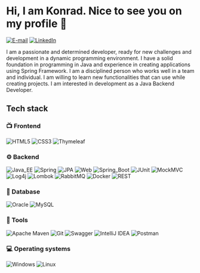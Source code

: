 # Hi, I am Konrad. Nice to see you on my profile 👋

[![E-mail](https://img.shields.io/badge/email-EA4335?style=for-the-badge&logo=gmail&logoColor=white)](mailto:konrad326@opoczta.pl)
[![LinkedIn](https://img.shields.io/badge/linkedin-%230077B5.svg?style=for-the-badge&logo=linkedin&logoColor=white)](https://www.linkedin.com/in/konrad-gontarczyk-78214b225/?locale=en_US)

I am a passionate and determined developer, ready for new challenges and development in a dynamic programming environment. I have a solid foundation in programming in Java and experience in creating applications using Spring Framework. I am a disciplined person who works well in a team and individual. I am willing to learn new functionalities that can use while creating projects. I am interested in development as a Java Backend Developer.

## Tech stack

### :tv: Frontend

![HTML5](https://img.shields.io/badge/html5-%23E34F26.svg?style=for-the-badge&logo=html5&logoColor=white)
![CSS3](https://img.shields.io/badge/css3-%231572B6.svg?style=for-the-badge&logo=css3&logoColor=white)
![Thymeleaf](https://img.shields.io/badge/Thymeleaf-%23005C0F.svg?style=for-the-badge&logo=Thymeleaf&logoColor=white)

### :gear: Backend

![Java_EE](https://img.shields.io/badge/java_ee-%23ED8B00.svg?style=for-the-badge&logo=openjdk&logoColor=white)
![Spring](https://img.shields.io/badge/spring-%236DB33F.svg?style=for-the-badge&logo=spring&logoColor=white)
![JPA](https://img.shields.io/badge/spring_data_jpa-%236DB33F.svg?style=for-the-badge&logo=spring&logoColor=white)
![Web](https://img.shields.io/badge/spring_data_web-%236DB33F.svg?style=for-the-badge&logo=spring&logoColor=white)
![Spring_Boot](https://img.shields.io/badge/spring_boot-%236DB33F.svg?style=for-the-badge&logo=spring&logoColor=white)
![JUnit](https://img.shields.io/badge/junit_5-FFA500?style=for-the-badge)
![MockMVC](https://img.shields.io/badge/mockmvc-9ACD32?style=for-the-badge)
![Log4j](https://img.shields.io/badge/log4j-FF0000?style=for-the-badge)
![Lombok](https://img.shields.io/badge/lombok-FF0000?style=for-the-badge)
![RabbitMQ](https://img.shields.io/badge/Rabbitmq-FF6600?style=for-the-badge&logo=rabbitmq&logoColor=white)
![Docker](https://img.shields.io/badge/docker-%230db7ed.svg?style=for-the-badge&logo=docker&logoColor=white)
![REST](https://img.shields.io/badge/rest-FF6347?style=for-the-badge&logoColor=white)

### :floppy_disk: Database

![Oracle](https://img.shields.io/badge/Oracle-F80000?style=for-the-badge&logo=oracle&logoColor=white)
![MySQL](https://img.shields.io/badge/mysql-%2300f.svg?style=for-the-badge&logo=mysql&logoColor=white)

### :wrench: Tools

![Apache Maven](https://img.shields.io/badge/Apache%20Maven-C71A36?style=for-the-badge&logo=Apache%20Maven&logoColor=white)
![Git](https://img.shields.io/badge/git-%23F05033.svg?style=for-the-badge&logo=git&logoColor=white)
![Swagger](https://img.shields.io/badge/-Swagger-%23Clojure?style=for-the-badge&logo=swagger&logoColor=white)
![IntelliJ IDEA](https://img.shields.io/badge/IntelliJIDEA-000000.svg?style=for-the-badge&logo=intellij-idea&logoColor=white)
![Postman](https://img.shields.io/badge/Postman-FF6C37?style=for-the-badge&logo=postman&logoColor=white)

### :computer: Operating systems

![Windows](https://img.shields.io/badge/Windows-0078D6?style=for-the-badge&logo=windows&logoColor=white)
![Linux](https://img.shields.io/badge/Linux-FCC624?style=for-the-badge&logo=linux&logoColor=black)

<!--
**konri326/konri326** is a ✨ _special_ ✨ repository because its `README.md` (this file) appears on your GitHub profile.

Here are some ideas to get you started:

- 🔭 I’m currently working on ...
- 🌱 I’m currently learning ...
- 👯 I’m looking to collaborate on ...
- 🤔 I’m looking for help with ...
- 💬 Ask me about ...
- 📫 How to reach me: ...
- 😄 Pronouns: ...
- ⚡ Fun fact: ...
-->
